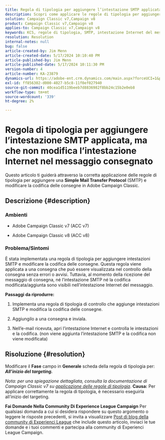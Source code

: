 ```yaml
---
title: Regola di tipologia per aggiungere l’intestazione SMTP applicata, ma che non modifica l’intestazione Internet nel messaggio consegnato
description: Scopri come applicare le regole di tipologia per aggiungere un’intestazione SMTP e modificare la codifica delle consegne in Adobe Campaign Classic.
solution: Campaign Classic v7,Campaign v8
product: Campaign Classic v7,Campaign v8
applies-to: Campaign Classic v7,Campaign v8
keywords: KCS, regole di tipologia, SMTP, intestazione Internet del messaggio, ACC v7, ACC v8, Adobe Campaign Classic v7, Adobe Campaign Classic v8, Risoluzione dei problemi
resolution: Resolution
internal-notes: null
bug: false
article-created-by: Jim Menn
article-created-date: 5/17/2024 10:10:40 PM
article-published-by: Jim Menn
article-published-date: 5/17/2024 10:11:30 PM
version-number: 4
article-number: KA-23879
dynamics-url: https://adobe-ent.crm.dynamics.com/main.aspx?forceUCI=1&pagetype=entityrecord&etn=knowledgearticle&id=40fa474a-9a14-ef11-9f8a-6045bd006268
exl-id: ff856302-d000-4027-b5c8-11f0ef027940
source-git-commit: 40cea1d5119beeb7d8836982f8bb24c15b2e0eb8
workflow-type: tm+mt
source-wordcount: '339'
ht-degree: 2%

---
```


# Regola di tipologia per aggiungere l’intestazione SMTP applicata, ma che non modifica l’intestazione Internet nel messaggio consegnato


Questo articolo ti guiderà attraverso la corretta applicazione delle regole di tipologia per aggiungere una <b>Simple Mail Transfer Protocol</b> (SMTP) e modificare la codifica delle consegne in Adobe Campaign Classic.

## Descrizione {#description}


### <b>Ambienti</b>

- Adobe Campaign Classic v7 (ACC v7)


- Adobe Campaign Classic v8 (ACC v8)




### <b>Problema/Sintomi</b>

È stata implementata una regola di tipologia per aggiungere intestazioni SMTP e modificare la codifica delle consegne. Questa regola viene applicata a una consegna che può essere visualizzata nel controllo della consegna senza errori o avvisi. Tuttavia, al momento della ricezione del messaggio di consegna, né l’intestazione SMTP né la codifica modificata/aggiunta sono visibili nell’intestazione Internet del messaggio.

<b>Passaggi da riprodurre:</b>

1. Implementa una regola di tipologia di controllo che aggiunge intestazioni SMTP e modifica la codifica delle consegne.


2. Aggiungilo a una consegna e inviala.


3. Nell’e-mail ricevuta, apri l’intestazione Internet e controlla le intestazioni e la codifica. (non viene aggiunta l’intestazione SMTP e la codifica non viene modificata)



## Risoluzione {#resolution}


Modificare il <b>Fase</b> campo in <b>Generale</b> scheda della regola di tipologia per: <b>*All’inizio del targeting.</b>*

*Nota: per una spiegazione dettagliata, consulta la documentazione di Campaign Classic v7 su [applicazione delle regole di tipologia](https://experienceleague.adobe.com/docs/campaign-classic/using/orchestrating-campaigns/campaign-optimization/control-rules.html)*.
<b>Causa:</b>
Per applicare correttamente la regola di tipologia, è necessario eseguirla all’inizio del targeting.


<b>Fai Domande Nella Community Di Experience League Campaign</b>
Per qualsiasi domanda a cui si desidera rispondere su questo argomento o leggere le risposte precedenti, si invita a visualizzare [Post di blog della community di Experienci League](https://experienceleaguecommunities.adobe.com/t5/adobe-campaign-classic-blogs/introducing-top-kcs-articles-curated-for-your-troubleshooting/bc-p/672426#M132 "Segui collegamento") che include questo articolo, inviaci le tue domande e i tuoi commenti e partecipa alla community di Experienci League Campaign.

